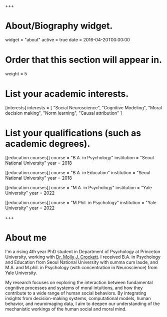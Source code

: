 +++
# About/Biography widget.
widget = "about"
active = true
date = 2016-04-20T00:00:00

# Order that this section will appear in.
weight = 5

# List your academic interests.
[interests]
  interests = [
    "Social Neuroscience",
    "Cognitive Modeling",
    "Moral decision making",
    "Norm learning",
    "Causal attribution"
  ]

# List your qualifications (such as academic degrees).
[[education.courses]]
  course = "B.A. in Psychology"
  institution = "Seoul National University"
  year = 2018

[[education.courses]]
  course = "B.A. in Education"
  institution = "Seoul National University"
  year = 2018

[[education.courses]]
  course = "M.A. in Psychology"
  institution = "Yale University"
  year = 2022  

[[education.courses]]
  course = "M.Phil. in Psychology"
  institution = "Yale University"
  year = 2022  
 
+++

# About me

I'm a rising 4th year PhD student in Department of Psychology at Princeton University, working with [Dr. Molly J. Crockett](http://www.crockettlab.org/). I received B.A. in Psychology and Education from Seoul National University with summa cum laude, and M.A. and M.phil. in Psychology (with concentration in Neuroscience) from Yale University. 

My research focuses on exploring the interaction between fundamental cognitive processes and systems of moral intuitions, and how they contribute to a wide range of human social behaviors. By integrating insights from decision-making systems, computational models, human behavior, and neuroimaging data, I aim to deepen our understanding of the mechanistic workings of the human social and moral mind.

